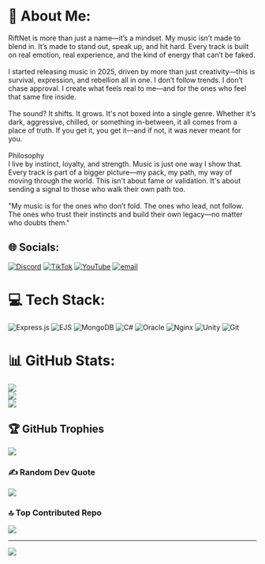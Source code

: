 # 💫 About Me:
RiftNet is more than just a name—it’s a mindset. My music isn’t made to blend in. It’s made to stand out, speak up, and hit hard. Every track is built on real emotion, real experience, and the kind of energy that can’t be faked.<br><br>I started releasing music in 2025, driven by more than just creativity—this is survival, expression, and rebellion all in one. I don’t follow trends. I don’t chase approval. I create what feels real to me—and for the ones who feel that same fire inside.<br><br>The sound? It shifts. It grows. It's not boxed into a single genre. Whether it's dark, aggressive, chilled, or something in-between, it all comes from a place of truth. If you get it, you get it—and if not, it was never meant for you.<br><br>Philosophy<br>I live by instinct, loyalty, and strength. Music is just one way I show that. Every track is part of a bigger picture—my pack, my path, my way of moving through the world. This isn't about fame or validation. It's about sending a signal to those who walk their own path too.<br><br>"My music is for the ones who don’t fold. The ones who lead, not follow. The ones who trust their instincts and build their own legacy—no matter who doubts them."


## 🌐 Socials:
[![Discord](https://img.shields.io/badge/Discord-%237289DA.svg?logo=discord&logoColor=white)](https://discord.riftnet.net/) [![TikTok](https://img.shields.io/badge/TikTok-%23000000.svg?logo=TikTok&logoColor=white)](https://www.tiktok.com/@riftnet) [![YouTube](https://img.shields.io/badge/YouTube-%23FF0000.svg?logo=YouTube&logoColor=white)](https://www.youtube.com/@RiftNet1) [![email](https://img.shields.io/badge/Email-D14836?logo=gmail&logoColor=white)](mailto:contact@RiftNet.net) 

# 💻 Tech Stack:
![Express.js](https://img.shields.io/badge/express.js-%23404d59.svg?style=plastic&logo=express&logoColor=%2361DAFB) ![EJS](https://img.shields.io/badge/ejs-%23B4CA65.svg?style=plastic&logo=ejs&logoColor=black) ![MongoDB](https://img.shields.io/badge/MongoDB-%234ea94b.svg?style=plastic&logo=mongodb&logoColor=white) ![C#](https://img.shields.io/badge/c%23-%23239120.svg?style=plastic&logo=csharp&logoColor=white) ![Oracle](https://img.shields.io/badge/Oracle-F80000?style=plastic&logo=oracle&logoColor=white) ![Nginx](https://img.shields.io/badge/nginx-%23009639.svg?style=plastic&logo=nginx&logoColor=white) ![Unity](https://img.shields.io/badge/unity-%23000000.svg?style=plastic&logo=unity&logoColor=white) ![Git](https://img.shields.io/badge/git-%23F05033.svg?style=plastic&logo=git&logoColor=white)
# 📊 GitHub Stats:
![](https://github-readme-stats.vercel.app/api?username=RiftNet&theme=dark&hide_border=false&include_all_commits=true&count_private=true)<br/>
![](https://nirzak-streak-stats.vercel.app/?user=RiftNet&theme=dark&hide_border=false)<br/>
![](https://github-readme-stats.vercel.app/api/top-langs/?username=RiftNet&theme=dark&hide_border=false&include_all_commits=true&count_private=true&layout=compact)

## 🏆 GitHub Trophies
![](https://github-profile-trophy.vercel.app/?username=RiftNet&theme=default&no-frame=false&no-bg=true&margin-w=4)

### ✍️ Random Dev Quote
![](https://quotes-github-readme.vercel.app/api?type=horizontal&theme=radical)

### 🔝 Top Contributed Repo
![](https://github-contributor-stats.vercel.app/api?username=RiftNet&limit=5&theme=dark&combine_all_yearly_contributions=true)

---
[![](https://visitcount.itsvg.in/api?id=RiftNet&icon=3&color=4)](https://visitcount.itsvg.in)

<!-- Proudly created with GPRM ( https://gprm.itsvg.in ) -->
